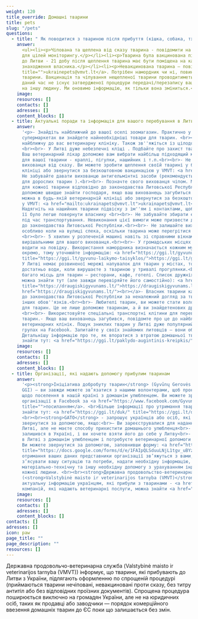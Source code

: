 ```yaml
---
weight: 120
title_override: Домашні тварини
title: pets
slug: "/pets"
questions:
  - title: " Як поводитися з твариною після прибуття (кішка, собака, тхір)"
    answer:
      <ul><li><p>Чіпована та щеплена від сказу тварина - повідомити на <a href="mailto:ukrainapets@vmvt.lt">ukrainapets@vmvt.lt</a>
      для цілей моніторингу.</p></li><li><p>Тварина була вакцинована під час поїздки
      до Литви - 21 добу після щеплення тварина має бути поміщена на карантин за місцем
      знаходження власника.</p></li><li><p>Невакцинована тварина – повідомте на <a href="ukrainepets@vmvt.lt"
      title="">ukrainepets@vmvt.lt</a>. Потрібен намордник чи ні, повинен вирішити власник
      тварини. Вакцинація та чіпування нещепленої тварини проводитиметься безкоштовно.</p></li><li><p>В
      даний час не існує затвердженої процедури передачі/перезапису вашого вихованця
      на іншу людину. Ми оновимо інформацію, як тільки вона зміниться.</p></li></ul>
    image:
    resources: []
    contacts: []
    adresses: []
    content_blocks: []
  - title: Актуальні поради та інформація для вашого перебування в Литві
    answer:
      '<p>- Знайдіть найближчий до вашої оселі зоомагазин. Практично у всіх продовольчих
      супермаркетах ви знайдете найнеобхідніші товари для тварин. <br><br>- Знайдіть
      найближчу до вас ветеринарну клініку. Також зв''яжіться із цілодобовою клінікою.
      <br><br>- У Литві дуже небезпечні кліщі . Подбайте про захист тварин від них.
      Ваш ветеринарний лікар допоможе вам вибрати найбільш підходящий метод захисту
      для вашої тварини - краплі, пігулки, нашийник і т.п.<br><br>- Не забудьте прищепити
      вихованця від сказу. Ви можете зробити щеплення своїй тварині у будь-якій ветеринарній
      клініці або звернутися за безкоштовною вакцинацією у VMVT: <a href="mailto:ukrainapets@vmvt.lt">ukrainapets@vmvt.lt</a><br><br>-
      Не забувайте давати вихованцю антигельмінтні засоби (рекомендується раз на 3 місяці
      для дорослих тварин ).<br><br>- Позначте свого вихованця чіпом. Маркування є обов''язковим
      для кожної тварини відповідно до законодавства Литовської Республіки. Це також
      допоможе швидше знайти господаря, якщо ваш вихованець загубиться. Чіпувати тварину
      можна в будь-якій ветеринарній клініці або звернутися за безкоштовним маркуванням
      у VMVT: <a href="mailto:ukrainapets@vmvt.lt">ukrainapets@vmvt.lt</a><br><br>-
      Надягніть на нашийник тварини підвіску з ім''ям і контактами, щоб у разі втрати
      її було легше повернути власнику <br><br>- Не забувайте збирати екскременти тварин
      під час транспортування. Невиконання цієї вимоги може призвести до штрафувідповідно
      до законодавства Литовської Республіки.<br><br>- Не залишайте вихованця в машині,
      особливо коли на вулиці спека, оскільки тварина може перегрітися і навіть загинути
      <br><br>- 5 хвилин у розпеченій машині навіть зі справними вікнами можуть бути
      вирішальними для вашого вихованця.<br><br>- У громадських місцях собак необхідно
      водити на повідку. Використання намордника визначається кожним муніципалітетом
      окремо, тому уточнюйте інформацію: <a href="https://ggi.lt/gyvunu-laikymo-taisyklos/"
      title="https://ggi.lt/gyvunu-laikymo-taisyklos/">https://ggi.lt/gyvunu-laikymo-taisyklos/</a><br><br>-
      У Литві немає розвиненої мережі напувалок для тварин у містах, тому завжди майте
      достатньо води, коли вирушаєте з твариною у тривалі прогулянки.<br><br>– У Литві
      багато місць для тварин – ресторани, кафе, готелі. Список дружніх до тварин місць
      можна знайти тут (але завжди перевіряйте його самостійно): <a href="https://draugiskigyvunams.lt/"
      title="https://draugiskigyvunams.lt/">https://draugiskigyvunams.lt/</a> </p><p><a
      href="https://draugiskigyvunams.lt/"><br>‍</a>- Власник тварини карається відповідно
      до законодавства Литовської Республіки за неналежний догляд за твариною або невиконання
      інших обов''язків.<br><br>- Любителі тварин, ви можете стати волонтерами у притулках
      для тварин. Це не лише допоможе тваринам, а й ви знайдетенових друзів та однодумців.
      <br><br>- Використовуйте спеціальні транспортні клітини для перевезення домашніх
      тварин.- Якщо ваш вихованець загубився, повідомте про це до найближчих притулків,
      ветеринарних клінік. Пошук зниклих тварин у Литві дуже популярний у спеціалізованих
      групах на Facebook. Запитайте у своїх знайомих литовців – вони обов''язково порадять.
      Детальнішу інформацію про те, як впоратися з втратою домашньої тварини, можна
      знайти тут: <a href="https://ggi.lt/paklydo-augintinis-kreipkis/" title="https://ggi.lt/paklydo-augintinis-kreipkis/">https://ggi.lt/paklydo-augintinis-kreipkis/</a></p>'
    image:
    resources: []
    contacts: []
    adresses: []
    content_blocks: []
  - title: Організації, які надають допомогу прибулим тваринам
    answer:
      '<p><strong>Ініціатива добробуту тварин</strong> (Gyvūnų Gerovės Inciatyvos
      GGI) – ви завжди можете зв’язатися з нашими волонтерами, щоб проконсультуватися
      щодо поселення в нашій країні з домашнім улюбленцем. Ви можете зробити це на сторінці
      організації в Facebook за <a href="https://www.facebook.com/GyvunuGerovesIniciatyvos"
      title="">посиланням</a>. <br>Більше інформації про утримання тварин у Литві можна
      знайти тут: <a href="https://ggi.lt/duk/" title="https://ggi.lt/duk/">https://ggi.lt/duk/</a>
      <br><br>‍<strong>GATO</strong> - запрошує українців або осіб, які їм допомагають,
      звернутися за допомогою, якщо:<br>– Ви зареєструвалися для надання притулку в
      Литві, але не маєте способу прихистити домашнього улюбленця<br>- Ваш вихованець
      залишився в Україні, і ви хочете взяти його до себе у Литву<br>- Ви знаходитеся
      в Литві з домашнім улюбленцем і потребуєте ветеринарної допомоги (безкоштовно)
      Ви можете звернутися за допомогою, заповнивши форму: <a href="https://docs.google.com/forms/d/e/1FAIpQLSduuLNjL1tgv_uBYz5wv1BMILSEts8Knvn9Wgro0bqhVg3G2w/viewform"
      title="https://docs.google.com/forms/d/e/1FAIpQLSduuLNjL1tgv_uBYz5wv1BMILSEts8Knvn9Wgro0bqhVg3G2w/viewform">https://docs.google.com/forms/d/e/1FAIpQLSduuLNjL1tgv_uBYz5wv1BMILSEts8Knvn9Wgro0bqhVg3G2w/viewform</a><br><br>Після
      отримання ваших даних представники організації зв’яжуться з вами, щоб детально
      з’ясувати вашу ситуацію та потреби, надати необхідну інформацію, допомогти знайти
      матеріально-технічну та іншу необхідну допомогу з урахуванням індивідуальної ситуації
      кожної людини. <br><br>‍<strong>Державна продовольство-ветеринарна служба</strong>
      (<strong>Valstybinė maisto ir veterinarijos tarnyba (VMVT)</strong>) надаватиме
      актуальну інформацію українцям, які прибули з тваринами - <a href="mailto:ukrainepets@vmvt.lt">ukrainepets@vmvt.lt<br><br></a>Перелік
      компаній, які надають ветеринарні послуги, можна знайти <a href="https://www.withukraine.lt/help-search?tipas=Veterinarin%C4%97+pagalba">тут</a>.</p>'
    image:
    resources: []
    contacts: []
    adresses: []
    content_blocks: []
contacts: []
adresses: []
icon: paw
page_title: ""
page_description: ""
resources: []
---
```


Державна продовольчо-ветеринарна служба (Valstybinė maisto ir veterinarijos tarnyba (VMVT)) інформує, що тварини, які прибувають до Литви з України, підлягають оформленню по спрощеній процедурі (приймаються тварини нечіповані, невакциновані проти сказу, без титру антитіл або без відповідних проїзних документів). Спрощена процедура поширюється виключно на громадян України, але не на юридичних осіб, таких як продавці або заводчики — порядок комерційного ввезення домашніх тварин до ЄС поки що залишається без змін.
